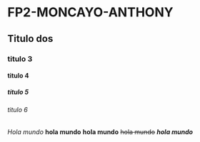 # FP2-MONCAYO-ANTHONY
## Titulo dos 
### titulo 3 
#### titulo 4
##### titulo 5
###### titulo 6

*Hola mundo*
**hola mundo**
__hola mundo__
~~hola mundo~~
*__hola mundo__*